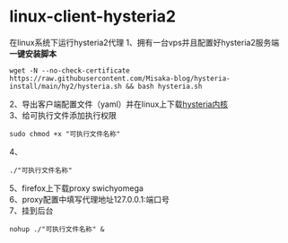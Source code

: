 # linux-client-hysteria2
在linux系统下运行hysteria2代理
1、拥有一台vps并且配置好hysteria2服务端  
**一键安装脚本**
```shell
wget -N --no-check-certificate https://raw.githubusercontent.com/Misaka-blog/hysteria-install/main/hy2/hysteria.sh && bash hysteria.sh
```
2、导出客户端配置文件（yaml）并在linux上下载[hysteria内核](https://github.com/apernet/hysteria/releases)  
3、给可执行文件添加执行权限
```shell  
sudo chmod +x "可执行文件名称"
```
4、  
```shell
./"可执行文件名称"
```
5、firefox上下载proxy swichyomega  
6、proxy配置中填写代理地址127.0.0.1:端口号  
7、挂到后台  
```shell
nohup ./"可执行文件名称" &
```
